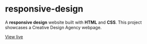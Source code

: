 # responsive-design

A **responsive design** website built with **HTML** and **CSS**. This project showcases a Creative Design Agency webpage.

[View live](https://mamoruhikari.github.io/responsive-design/)
